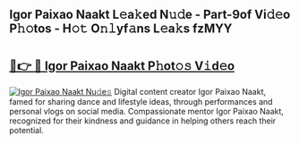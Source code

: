 ## Igor Paixao Naakt L𝚎a𝚔ed N𝚞𝚍e - Part-9of Vi𝚍𝚎o P𝚑𝚘tos - H𝚘𝚝 O𝚗𝚕yf𝚊ns L𝚎a𝚔s fzMYY

# <h2><a href="http://kf1w33s.oniu.top/?m=Igor+Paixao+Naakt">🔗👉 🔴 Igor Paixao Naakt P𝚑ot𝚘𝚜 V𝚒d𝚎o</a></h2>

[![Igor Paixao Naakt Nu𝚍e𝚜](https://i.imgur.com/0qMVB7G.gif)](http://kf1w33s.oniu.top/?m=Igor+Paixao+Naakt)
Digital content creator Igor Paixao Naakt, famed for sharing dance and lifestyle ideas, through performances and personal vlogs on social media. Compassionate mentor Igor Paixao Naakt, recognized for their kindness and guidance in helping others reach their potential.  
